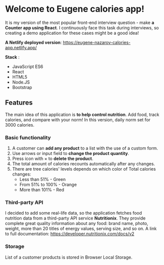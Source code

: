 # Welcome to Eugene calories app!

It is my version of the most popular front-end interview question - make **a Counter app using React**. I continuously face this task during interviews, so creating a demo application for these cases might be a good idea!

**A Netlify deployed version**: https://eugene-nazarov-calories-app.netlify.app/

**Stack** :

- JavaScript ES6
- React
- HTML5
- Node.JS
- Bootstrap

## Features

The main idea of this application is **to help control nutrition**. Add food, track calories, and compare with your norm! In this version, daily norm set for 3000 calories.

### Basic functionality

1. A customer can **add any product** to a list with the use of a custom form.
2. Use arrows or input field to **change the product quantity**.
3. Press icon with × to **delete the product**.
4. The total amount of calories recounts automatically after any changes.
5. There are tree calories' levels depends on which color of Total calories changes:
   - Less than 51% - Green
   - From 51% to 100% - Orange
   - More than 101% - Red

### Third-party API

I decided to add some real-life data, so the application fetches food nutrition data from a third-party API service **Nutritionix**. They provide complete great quality information about any food: brand name, photo, weight, more than 20 titles of energy values, serving size, and so on. A link to full documentation: https://developer.nutritionix.com/docs/v2

### Storage

List of a customer products is stored in Browser Local Storage.
